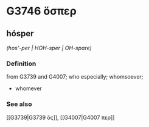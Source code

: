 # G3746 ὅσπερ

## hósper

_(hos'-per | HOH-sper | OH-spare)_

### Definition

from G3739 and G4007; who especially; whomsoever; 

- whomever

### See also

[[G3739|G3739 ὅς]], [[G4007|G4007 περ]]

